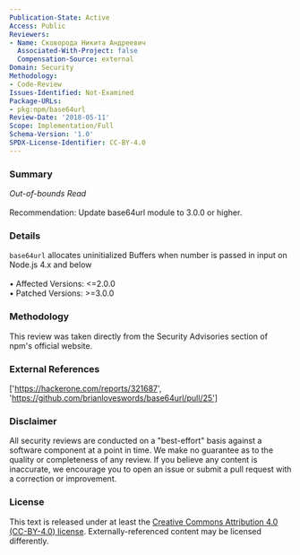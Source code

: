 ```yaml
---
Publication-State: Active
Access: Public
Reviewers:
- Name: Сковорода Никита Андреевич
  Associated-With-Project: false
  Compensation-Source: external
Domain: Security
Methodology:
- Code-Review
Issues-Identified: Not-Examined
Package-URLs:
- pkg:npm/base64url
Review-Date: '2018-05-11'
Scope: Implementation/Full
Schema-Version: '1.0'
SPDX-License-Identifier: CC-BY-4.0
---
```

### Summary
*Out-of-bounds Read*<br><br>Recommendation: Update base64url module to 3.0.0 or higher.
### Details
`base64url` allocates uninitialized Buffers when number is passed in input on Node.js 4.x and below
<br><br>• Affected Versions: <=2.0.0
<br>• Patched Versions: >=3.0.0
### Methodology
This review was taken directly from the Security Advisories section of npm's official website.
### External References
['https://hackerone.com/reports/321687', 'https://github.com/brianloveswords/base64url/pull/25']
### Disclaimer
All security reviews are conducted on a "best-effort" basis against a software component at a point in time. We make no guarantee as to the quality or completeness of any review. If you believe any content is inaccurate, we encourage you to open an issue or submit a pull request with a correction or improvement.
### License
This text is released under at least the [Creative Commons Attribution 4.0 (CC-BY-4.0) license](https://creativecommons.org/licenses/by/4.0/legalcode.txt). Externally-referenced content may be licensed differently.
